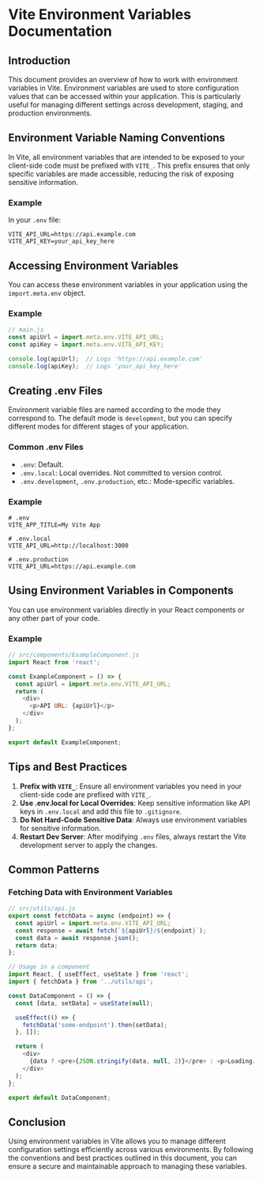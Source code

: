 
# Vite Environment Variables Documentation

## Introduction
This document provides an overview of how to work with environment variables in Vite. Environment variables are used to store configuration values that can be accessed within your application. This is particularly useful for managing different settings across development, staging, and production environments.

## Environment Variable Naming Conventions
In Vite, all environment variables that are intended to be exposed to your client-side code must be prefixed with `VITE_`. This prefix ensures that only specific variables are made accessible, reducing the risk of exposing sensitive information.

### Example
In your `.env` file:
```plaintext
VITE_API_URL=https://api.example.com
VITE_API_KEY=your_api_key_here
```

## Accessing Environment Variables
You can access these environment variables in your application using the `import.meta.env` object.

### Example
```javascript
// main.js
const apiUrl = import.meta.env.VITE_API_URL;
const apiKey = import.meta.env.VITE_API_KEY;

console.log(apiUrl);  // Logs 'https://api.example.com'
console.log(apiKey);  // Logs 'your_api_key_here'
```

## Creating .env Files
Environment variable files are named according to the mode they correspond to. The default mode is `development`, but you can specify different modes for different stages of your application.

### Common .env Files
- `.env`: Default.
- `.env.local`: Local overrides. Not committed to version control.
- `.env.development`, `.env.production`, etc.: Mode-specific variables.

### Example
```plaintext
# .env
VITE_APP_TITLE=My Vite App

# .env.local
VITE_API_URL=http://localhost:3000

# .env.production
VITE_API_URL=https://api.example.com
```

## Using Environment Variables in Components
You can use environment variables directly in your React components or any other part of your code.

### Example
```javascript
// src/components/ExampleComponent.js
import React from 'react';

const ExampleComponent = () => {
  const apiUrl = import.meta.env.VITE_API_URL;
  return (
    <div>
      <p>API URL: {apiUrl}</p>
    </div>
  );
};

export default ExampleComponent;
```

## Tips and Best Practices
1. **Prefix with `VITE_`**: Ensure all environment variables you need in your client-side code are prefixed with `VITE_`.
2. **Use .env.local for Local Overrides**: Keep sensitive information like API keys in `.env.local` and add this file to `.gitignore`.
3. **Do Not Hard-Code Sensitive Data**: Always use environment variables for sensitive information.
4. **Restart Dev Server**: After modifying `.env` files, always restart the Vite development server to apply the changes.

## Common Patterns
### Fetching Data with Environment Variables
```javascript
// src/utils/api.js
export const fetchData = async (endpoint) => {
  const apiUrl = import.meta.env.VITE_API_URL;
  const response = await fetch(`${apiUrl}/${endpoint}`);
  const data = await response.json();
  return data;
};

// Usage in a component
import React, { useEffect, useState } from 'react';
import { fetchData } from '../utils/api';

const DataComponent = () => {
  const [data, setData] = useState(null);

  useEffect(() => {
    fetchData('some-endpoint').then(setData);
  }, []);

  return (
    <div>
      {data ? <pre>{JSON.stringify(data, null, 2)}</pre> : <p>Loading...</p>}
    </div>
  );
};

export default DataComponent;
```

## Conclusion
Using environment variables in Vite allows you to manage different configuration settings efficiently across various environments. By following the conventions and best practices outlined in this document, you can ensure a secure and maintainable approach to managing these variables.

